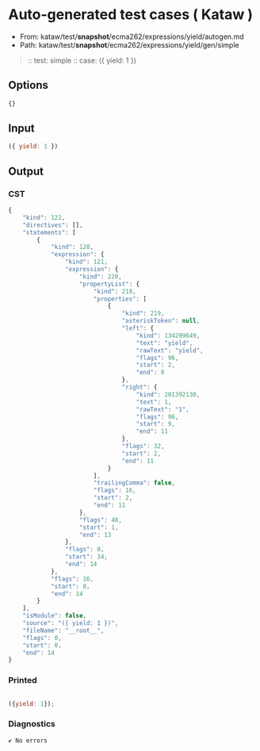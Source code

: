 # Auto-generated test cases ( Kataw )
- From: kataw/test/__snapshot__/ecma262/expressions/yield/autogen.md
- Path: kataw/test/__snapshot__/ecma262/expressions/yield/gen/simple
> :: test: simple
> :: case: ({ yield: 1 })
## Options

`````js
{}
`````
## Input

`````js
({ yield: 1 })
`````
## Output

### CST

```javascript
{
    "kind": 122,
    "directives": [],
    "statements": [
        {
            "kind": 120,
            "expression": {
                "kind": 121,
                "expression": {
                    "kind": 220,
                    "propertyList": {
                        "kind": 218,
                        "properties": [
                            {
                                "kind": 219,
                                "asteriskToken": null,
                                "left": {
                                    "kind": 134299649,
                                    "text": "yield",
                                    "rawText": "yield",
                                    "flags": 96,
                                    "start": 2,
                                    "end": 8
                                },
                                "right": {
                                    "kind": 201392130,
                                    "text": 1,
                                    "rawText": "1",
                                    "flags": 96,
                                    "start": 9,
                                    "end": 11
                                },
                                "flags": 32,
                                "start": 2,
                                "end": 11
                            }
                        ],
                        "trailingComma": false,
                        "flags": 16,
                        "start": 2,
                        "end": 11
                    },
                    "flags": 48,
                    "start": 1,
                    "end": 13
                },
                "flags": 0,
                "start": 34,
                "end": 14
            },
            "flags": 16,
            "start": 0,
            "end": 14
        }
    ],
    "isModule": false,
    "source": "({ yield: 1 })",
    "fileName": "__root__",
    "flags": 0,
    "start": 0,
    "end": 14
}
```

### Printed

```javascript

({yield: 1});
```

### Diagnostics

```javascript
✔ No errors
```


